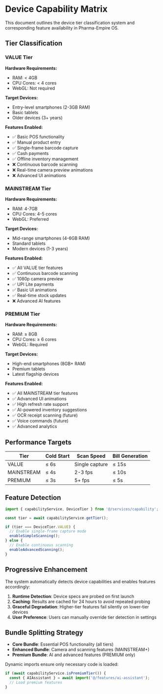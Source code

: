 # Device Capability Matrix

This document outlines the device tier classification system and corresponding feature availability in Pharma-Empire OS.

## Tier Classification

### VALUE Tier
**Hardware Requirements:**
- RAM: < 4GB
- CPU Cores: < 4 cores
- WebGL: Not required

**Target Devices:**
- Entry-level smartphones (2-3GB RAM)
- Basic tablets
- Older devices (3+ years)

**Features Enabled:**
- ✅ Basic POS functionality
- ✅ Manual product entry
- ✅ Single-frame barcode capture
- ✅ Cash payments
- ✅ Offline inventory management
- ❌ Continuous barcode scanning
- ❌ Real-time camera preview animations
- ❌ Advanced UI animations

### MAINSTREAM Tier
**Hardware Requirements:**
- RAM: 4-7GB
- CPU Cores: 4-5 cores
- WebGL: Preferred

**Target Devices:**
- Mid-range smartphones (4-6GB RAM)
- Standard tablets
- Modern devices (1-3 years)

**Features Enabled:**
- ✅ All VALUE tier features
- ✅ Continuous barcode scanning
- ✅ 1080p camera preview
- ✅ UPI Lite payments
- ✅ Basic UI animations
- ✅ Real-time stock updates
- ❌ Advanced AI features

### PREMIUM Tier
**Hardware Requirements:**
- RAM: ≥ 8GB
- CPU Cores: ≥ 6 cores
- WebGL: Required

**Target Devices:**
- High-end smartphones (8GB+ RAM)
- Premium tablets
- Latest flagship devices

**Features Enabled:**
- ✅ All MAINSTREAM tier features
- ✅ Advanced UI animations
- ✅ High refresh rate support
- ✅ AI-powered inventory suggestions
- ✅ OCR receipt scanning (future)
- ✅ Voice commands (future)
- ✅ Advanced analytics

## Performance Targets

| Tier | Cold Start | Scan Speed | Bill Generation |
|------|-----------|------------|-----------------|
| VALUE | ≤ 6s | Single capture | ≤ 15s |
| MAINSTREAM | ≤ 4s | 2-3 fps | ≤ 10s |
| PREMIUM | ≤ 3s | 5+ fps | ≤ 5s |

## Feature Detection

```typescript
import { capabilityService, DeviceTier } from '@/services/capability';

const tier = await capabilityService.getTier();

if (tier === DeviceTier.VALUE) {
  // Enable single-frame capture mode
  enableSimpleScanning();
} else {
  // Enable continuous scanning
  enableAdvancedScanning();
}
```

## Progressive Enhancement

The system automatically detects device capabilities and enables features accordingly:

1. **Runtime Detection**: Device specs are probed on first launch
2. **Caching**: Results are cached for 24 hours to avoid repeated probing
3. **Graceful Degradation**: Higher-tier features fail silently on lower-tier devices
4. **User Preference**: Users can manually override tier detection in settings

## Bundle Splitting Strategy

- **Core Bundle**: Essential POS functionality (all tiers)
- **Enhanced Bundle**: Camera and scanning features (MAINSTREAM+)
- **Premium Bundle**: AI and advanced features (PREMIUM only)

Dynamic imports ensure only necessary code is loaded:

```typescript
if (await capabilityService.isPremiumTier()) {
  const { AIAssistant } = await import('@/features/ai-assistant');
  // Load premium features
}
```